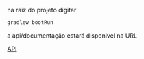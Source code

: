 na raiz do projeto digitar

```gradle
gradlew bootRun
```

a api/documentação estará disponivel na URL

[API](http://localhost:8080/swagger-ui.html)
